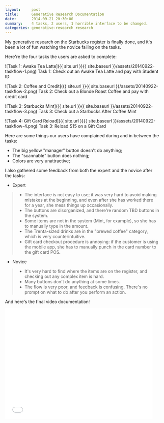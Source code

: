 ```yaml
---
layout:     post
title:      Generative Research Documentation
date:       2014-09-21 20:30:00
summary:    4 tasks, 2 users, 1 horrible interface to be changed.
categories: generative-research research
---
```


My generative research on the Starbucks register is finally done, and it's been a lot of fun watching the novice failing on the tasks.

Here're the four tasks the users are asked to complete:

![Task 1: Awake Tea Latte]({{ site.url }}{{ site.baseurl }}/assets/20140922-taskflow-1.png)
<span class="small mid-gray">Task 1: Check out an Awake Tea Latte and pay with Student ID</span>

![Task 2: Coffee and Credit]({{ site.url }}{{ site.baseurl }}/assets/20140922-taskflow-2.png)
<span class="small mid-gray">Task 2: Check out a Blonde Roast Coffee and pay with credit card</span>

![Task 3: Starbucks Mint]({{ site.url }}{{ site.baseurl }}/assets/20140922-taskflow-3.png)
<span class="small mid-gray">Task 3: Check out a Starbucks After Coffee Mint</span>

![Task 4: Gift Card Reload]({{ site.url }}{{ site.baseurl }}/assets/20140922-taskflow-4.png)
<span class="small mid-gray">Task 3: Reload $15 on a Gift Card</span>

Here are some things our users have complained during and in between the tasks:
- The big yellow "manager" button doesn't do anything;
- The "scannable" button does nothing;
- Colors are very unattractive;

I also gathered some feedback from both the expert and the novice after the tasks:

- Expert

> - The interface is not easy to use; it was very hard to avoid making mistakes at the beginning, and even after she has worked there for a year, she mess things up occasionally.
> - The buttons are disorganized, and there're random TBD buttons in the system.
> - Some items are not in the system (Mint, for example), so she has to manually type in the amount.
> - The Trenta-sized drinks are in the "brewed coffee" category, which is very counterintuitive.
> - Gift card checkout procedure is annoying: if the customer is using the mobile app, she has to manually punch in the card number to the gift card POS.

- Novice

> - It's very hard to find where the items are on the register, and checking out any complex item is hard.
> - Many buttons don't do anything at some times.
> - The flow is very poor, and feedback is confusing. There's no prompt on what to do after you perform an action.

And here's the final video documentation!

<iframe width="480" height="360" src="//www.youtube.com/embed/jR5DKjXVhsQ?rel=0" frameborder="0" allowfullscreen></iframe>
